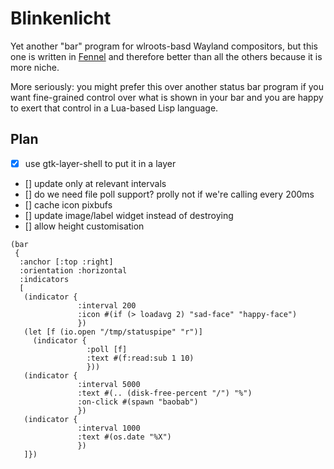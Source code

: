# Blinkenlicht

Yet another "bar" program for wlroots-basd Wayland compositors, but
this one is written in [Fennel](https://fennel-lang.org/) and
therefore better than all the others because it is more niche.

More seriously: you might prefer this over another status bar program
if you want fine-grained control over what is shown in your bar and
you are happy to exert that control in a Lua-based Lisp language.

## Plan

* [X] use gtk-layer-shell to put it in a layer
* [] update only at relevant intervals
* [] do we need file poll support? prolly not if we're calling every 200ms
* [] cache icon pixbufs
* [] update image/label widget instead of destroying
* [] allow height customisation

```fennel
(bar
 {
  :anchor [:top :right]
  :orientation :horizontal
  :indicators
  [
   (indicator {
               :interval 200
               :icon #(if (> loadavg 2) "sad-face" "happy-face")
               })
   (let [f (io.open "/tmp/statuspipe" "r")]
     (indicator {
                 :poll [f]
                 :text #(f:read:sub 1 10)
                 }))
   (indicator {
               :interval 5000
               :text #(.. (disk-free-percent "/") "%")
               :on-click #(spawn "baobab")
               })
   (indicator {
               :interval 1000
               :text #(os.date "%X")
               })
   ]})
```

